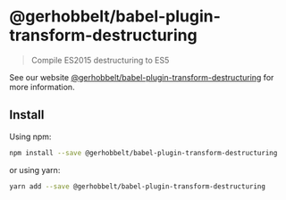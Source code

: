 # @gerhobbelt/babel-plugin-transform-destructuring

> Compile ES2015 destructuring to ES5

See our website [@gerhobbelt/babel-plugin-transform-destructuring](https://new.babeljs.io/docs/en/next/babel-plugin-transform-destructuring.html) for more information.

## Install

Using npm:

```sh
npm install --save @gerhobbelt/babel-plugin-transform-destructuring
```

or using yarn:

```sh
yarn add --save @gerhobbelt/babel-plugin-transform-destructuring
```
